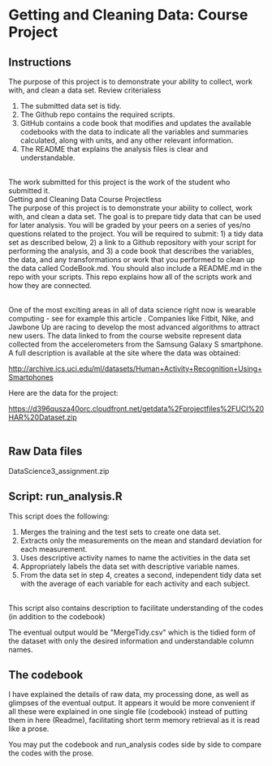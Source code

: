 
# Getting and Cleaning Data: Course Project

## Instructions


The purpose of this project is to demonstrate your ability to collect, work with, and clean a data set.
Review criterialess<br />
1. The submitted data set is tidy.<br />
2. The Github repo contains the required scripts.<br />
3. GitHub contains a code book that modifies and updates the available codebooks with the data to indicate all the variables and summaries calculated, along with units, and any other relevant information.<br />
4. The README that explains the analysis files is clear and understandable.<br /><br />

The work submitted for this project is the work of the student who submitted it.<br />
Getting and Cleaning Data Course Projectless <br />
The purpose of this project is to demonstrate your ability to collect, work with, and clean a data set. The goal is to prepare tidy data that can be used for later analysis. You will be graded by your peers on a series of yes/no questions related to the project. You will be required to submit: 1) a tidy data set as described below, 2) a link to a Github repository with your script for performing the analysis, and 3) a code book that describes the variables, the data, and any transformations or work that you performed to clean up the data called CodeBook.md. You should also include a README.md in the repo with your scripts. This repo explains how all of the scripts work and how they are connected.<br /><br />

One of the most exciting areas in all of data science right now is wearable computing - see for example this article . Companies like Fitbit, Nike, and Jawbone Up are racing to develop the most advanced algorithms to attract new users. The data linked to from the course website represent data collected from the accelerometers from the Samsung Galaxy S smartphone. A full description is available at the site where the data was obtained:<br />

http://archive.ics.uci.edu/ml/datasets/Human+Activity+Recognition+Using+Smartphones<br />

Here are the data for the project:<br />

https://d396qusza40orc.cloudfront.net/getdata%2Fprojectfiles%2FUCI%20HAR%20Dataset.zip<br /><br />


## Raw Data files

DataScience3_assignment.zip



## Script: run_analysis.R

This script does the following:
1. Merges the training and the test sets to create one data set.<br />
2. Extracts only the measurements on the mean and standard deviation for each measurement.<br />
3. Uses descriptive activity names to name the activities in the data set<br />
4. Appropriately labels the data set with descriptive variable names.<br />
5. From the data set in step 4, creates a second, independent tidy data set with the average of each variable for each activity and each subject.<br /><br />


This script also contains description to facilitate understanding of the codes (in addition to the codebook)

The eventual output would be "MergeTidy.csv" which is the tidied form of the dataset with only the desired information and understandable column names. 



## The codebook

I have explained the details of raw data, my processing done, as well as glimpses of the eventual output. It appears it would be more convenient if all these were explained in one single file (codebook) instead of putting them in here (Readme), facilitating short term memory retrieval as it is read like a prose. 

You may put the codebook and run_analysis codes side by side to compare the codes with the prose. 




